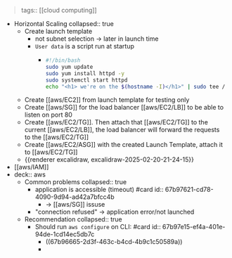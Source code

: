 > tags:: [[cloud computing]]

- Horizontal Scaling
  collapsed:: true
	- Create launch template
		- not subnet selection -> later in launch time
		- `User data` is a script run at startup
			- ```bash
			  #!/bin/bash
			  sudo yum update
			  sudo yum install httpd -y
			  sudo systemctl start httpd
			  echo "<h1> we're on the $(hostname -I)</h1>" | sudo tee /var/www/html/index.html
			  
			  ```
	- Create [[aws/EC2]] from launch template for testing only
	- Create [[aws/SG]] for the load balancer [[aws/EC2/LB]] to be able to listen on port 80
	- Create [[aws/EC2/TG]]. Then attach that [[aws/EC2/TG]] to the current [[aws/EC2/LB]], the load balancer will forward the requests to the [[aws/EC2/TG]]
	- Create [[aws/EC2/ASG]] with the created Launch Template, attach it to [[aws/EC2/TG]]
	- {{renderer excalidraw, excalidraw-2025-02-20-21-24-15}}
- [[aws/IAM]]
- deck:: aws
	- Common problems
	  collapsed:: true
		- application is accessible (timeout) #card
		  id:: 67b97621-cd78-4090-9d94-ad42a7bfcc4b
			- -> [[aws/SG]] issuse
		- "connection refused" -> application error/not launched
	- Recommendation
	  collapsed:: true
		- Should run `aws configure` on CLI: #card
		  id:: 67b97e15-ef4a-401e-94de-1cd14ec5db7c
			- ((67b96665-2d3f-463c-b4cd-4b9c1c50589a))
			-